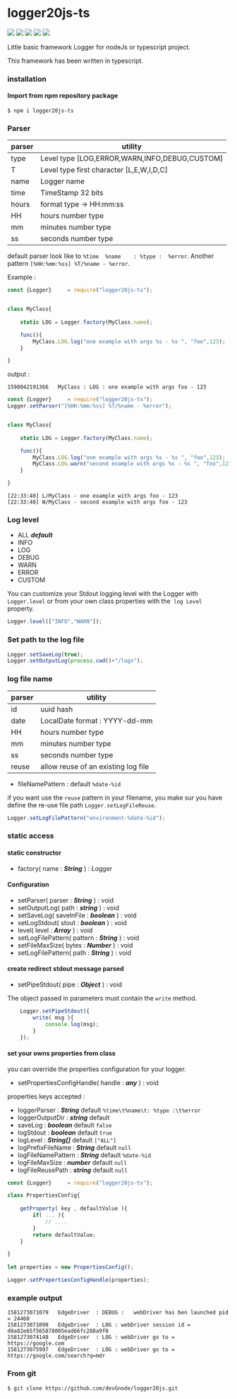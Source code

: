 # logger20js-ts

<img src="https://img.shields.io/badge/Git version-1.0.0-yellowgreen"/> <img src="https://img.shields.io/github/languages/top/devGnode/SeleniumJs"/> <img src="https://img.shields.io/badge/Javascript-ES2020-yellow"/> <img src="https://img.shields.io/npm/v/logger20js-ts"/> <img src="https://img.shields.io/node/v/logger20js-ts"/>

Little basic framework Logger for nodeJs or typescript project.

This framework has been written in typescript.
 
### installation 

#### Import from npm repository package

``
$ npm i logger20js-ts
``

### Parser


parser   | utility   
------------ | -------------    
type        |  Level type [LOG,ERROR,WARN,INFO,DEBUG,CUSTOM]
T           | Level type first character [L,E,W,I,D,C]
name        | Logger name
time        | TimeStamp 32 bits
hours       | format type &rarr; HH:mm:ss
HH          | hours number type
mm          | minutes number type
ss          | seconds number type

default parser look like to `%time	%name	 : %type :	%error`.
Another pattern `[%HH:%mm:%ss] %T/%name - %error`.
  
Example :

```javascript
const {Logger}     = require("logger20js-ts");


class MyClass{
    
    static LOG = Logger.factory(MyClass.name);

    func(){
        MyClass.LOG.log("one example with args %s - %s ", "foo",123); 
    }    

}
```

output :

````text
1598042191366   MyClass : LOG : one example with args foo - 123
````

```javascript
const {Logger}     = require("logger20js-ts");
Logger.setParser("[%HH:%mm:%ss] %T/%name - %error");


class MyClass{
    
    static LOG = Logger.factory(MyClass.name);

    func(){
        MyClass.LOG.log("one example with args %s - %s ", "foo",123);
        MyClass.LOG.warn("second example with args %s - %s ", "foo",123);
    }    

}
```

````text
[22:33:40] L/MyClass - one example with args foo - 123
[22:33:40] W/MyClass - second example with args foo - 123
````

### Log level

- ALL ***default***
- INFO
- LOG
- DEBUG
- WARN
- ERROR
- CUSTOM 

You can customize your Stdout logging level with the Logger with `Logger.level` or from your own class properties with the` log Level` property.

```javascript
Logger.level(["INFO","WARN"]);
````

### Set path to the log file

```javascript
Logger.setSaveLog(true);
Logger.setOutputLog(process.cwd()+"/logs");
````

### log file name

parser   | utility   
------------ | -------------    
id           |  uuid hash
date         | LocalDate format : YYYY-dd-mm
HH          | hours number type
mm          | minutes number type
ss          | seconds number type
reuse        | allow reuse of an existing log file

- fileNamePattern : default `%date-%id`

if you want use the `reuse` pattern in your filename, you make sur you have define the re-use file path `Logger.setLogFileReuse`.

```javascript
Logger.setLogFilePattern("environment-%date-%id");
````

### static access

#### static constructor 

- factory( name : ***String***  ) : Logger

#### Configuration

- setParser( parser : ***String*** ) : void 
- setOutputLog( path : ***string*** ) : void
- setSaveLog( saveInFile : ***boolean*** ) : void
- setLogStdout( stout : ***boolean*** ) : void
- level( level : ***Array*** ) : void
- setLogFilePattern( pattern : ***String*** ) : void
- setFileMaxSize( bytes : ***Number*** ) : void
- setLogFilePattern( path : ***String*** ) : void

#### create redirect stdout message parsed

- setPipeStdout( pipe : ***Object*** ) : void

The object passed in parameters must contain the `write` method.

```javascript
    Logger.setPipeStdout({
        write( msg ){
            console.log(msg);
        }   
    });
```
    
#### set your owns properties from class

you can override the properties configuration for your logger.

- setPropertiesConfigHandle( handle : ***any*** ) : void

properties keys accepted :

- loggerParser : ***String*** default `%time\t%name\t: %type :\t%error`
- loggerOutputDir  : ***string*** default ` `
- saveLog : ***boolean***  default `false`
- logStdout : ***boolean*** default `true`
- logLevel : ***String[]***  default `["ALL"]`
- logPrefixFileName : ***String*** default `null`
- logFileNamePattern : ***String*** default `%date-%id`
- logFileMaxSize  : ***number*** default `null`
- logFileReusePath : ***string*** default `null`
            
```javascript
const {Logger}     = require("logger20js-ts");

class PropertiesConfig{
    
    getProperty( key , defaultValue ){
        if( ... ){
            // ....
        }
        return defaultValue;
    }   

}
   
let properties = new PropertiesConfig();

Logger.setPropertiesConfigHandle(properties);

```

### example output

```
1581273071079	EdgeDriver	: DEBUG :	webDriver has ben launched pid = 24460
1581273071098	EdgeDriver	: LOG :	webDriver session id = d0a82e65f565878005ead66fc288a9f0
1581273074148	EdgeDriver	: LOG :	webDriver go to = https://google.com
1581273075997	EdgeDriver	: LOG :	webDriver go to = https://google.com/search?q=mdr
```

### From git

``
$ git clone https://github.com/devGnode/logger20js.git
``